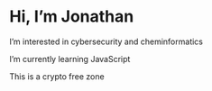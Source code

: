 # Hi, I’m Jonathan

I’m interested in cybersecurity and cheminformatics

I’m currently learning JavaScript

This is a crypto free zone

<!---
chanjonathan/chanjonathan is a ✨ special ✨ repository because its `README.md` (this file) appears on your GitHub profile.
You can click the Preview link to take a look at your changes.
--->
